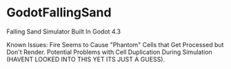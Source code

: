 # GodotFallingSand
Falling Sand Simulator Built In Godot 4.3



Known Issues:
    Fire Seems to Cause "Phantom" Cells that Get Processed but Don't Render.
    Potential Problems with Cell Duplication During Simulation (HAVENT LOOKED INTO THIS YET ITS JUST A GUESS).
